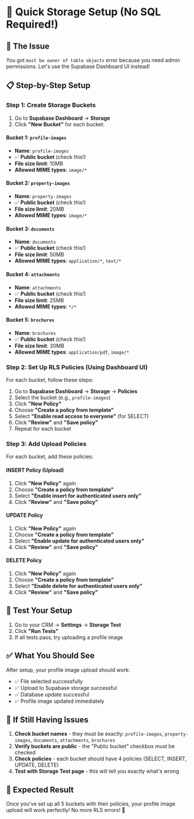 # 🚀 Quick Storage Setup (No SQL Required!)

## 🚨 The Issue
You got `must be owner of table objects` error because you need admin permissions. Let's use the Supabase Dashboard UI instead!

## 📋 Step-by-Step Setup

### **Step 1: Create Storage Buckets**

1. Go to **Supabase Dashboard** → **Storage**
2. Click **"New Bucket"** for each bucket:

#### Bucket 1: `profile-images`
- **Name**: `profile-images`
- ✅ **Public bucket** (check this!)
- **File size limit**: 10MB
- **Allowed MIME types**: `image/*`

#### Bucket 2: `property-images`
- **Name**: `property-images`
- ✅ **Public bucket** (check this!)
- **File size limit**: 20MB
- **Allowed MIME types**: `image/*`

#### Bucket 3: `documents`
- **Name**: `documents`
- ✅ **Public bucket** (check this!)
- **File size limit**: 50MB
- **Allowed MIME types**: `application/*`, `text/*`

#### Bucket 4: `attachments`
- **Name**: `attachments`
- ✅ **Public bucket** (check this!)
- **File size limit**: 25MB
- **Allowed MIME types**: `*/*`

#### Bucket 5: `brochures`
- **Name**: `brochures`
- ✅ **Public bucket** (check this!)
- **File size limit**: 30MB
- **Allowed MIME types**: `application/pdf`, `image/*`

### **Step 2: Set Up RLS Policies (Using Dashboard UI)**

For each bucket, follow these steps:

1. Go to **Supabase Dashboard** → **Storage** → **Policies**
2. Select the bucket (e.g., `profile-images`)
3. Click **"New Policy"**
4. Choose **"Create a policy from template"**
5. Select **"Enable read access to everyone"** (for SELECT)
6. Click **"Review"** and **"Save policy"**
7. Repeat for each bucket

### **Step 3: Add Upload Policies**

For each bucket, add these policies:

#### **INSERT Policy (Upload)**
1. Click **"New Policy"** again
2. Choose **"Create a policy from template"**
3. Select **"Enable insert for authenticated users only"**
4. Click **"Review"** and **"Save policy"**

#### **UPDATE Policy**
1. Click **"New Policy"** again
2. Choose **"Create a policy from template"**
3. Select **"Enable update for authenticated users only"**
4. Click **"Review"** and **"Save policy"**

#### **DELETE Policy**
1. Click **"New Policy"** again
2. Choose **"Create a policy from template"**
3. Select **"Enable delete for authenticated users only"**
4. Click **"Review"** and **"Save policy"**

## 🧪 Test Your Setup

1. Go to your CRM → **Settings** → **Storage Test**
2. Click **"Run Tests"**
3. If all tests pass, try uploading a profile image

## ✅ What You Should See

After setup, your profile image upload should work:
- ✅ File selected successfully
- ✅ Upload to Supabase storage successful
- ✅ Database update successful
- ✅ Profile image updated immediately

## 🚨 If Still Having Issues

1. **Check bucket names** - they must be exactly: `profile-images`, `property-images`, `documents`, `attachments`, `brochures`
2. **Verify buckets are public** - the "Public bucket" checkbox must be checked
3. **Check policies** - each bucket should have 4 policies (SELECT, INSERT, UPDATE, DELETE)
4. **Test with Storage Test page** - this will tell you exactly what's wrong

## 🎯 Expected Result

Once you've set up all 5 buckets with their policies, your profile image upload will work perfectly! No more RLS errors! 🚀 